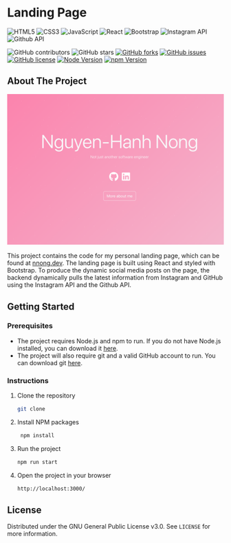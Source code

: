 # Landing Page

![HTML5](https://img.shields.io/badge/html5-%23E34F26.svg?style=for-the-badge&logo=html5&logoColor=white)
![CSS3](https://img.shields.io/badge/css3-%231572B6.svg?style=for-the-badge&logo=css3&logoColor=white)
![JavaScript](https://img.shields.io/badge/javascript-%23323330.svg?style=for-the-badge&logo=javascript&logoColor=%23F7DF1E)
![React](https://img.shields.io/badge/React-20232A?style=for-the-badge&logo=react&logoColor=61DAFB)
![Bootstrap](https://img.shields.io/badge/Bootstrap-563D7C?style=for-the-badge&logo=bootstrap&logoColor=white)
![Instagram API](https://img.shields.io/badge/Instagram-E4405F?style=for-the-badge&logo=instagram&logoColor=white)
![Github API](https://img.shields.io/badge/GitHub-100000?style=for-the-badge&logo=github&logoColor=white)

![GitHub contributors](https://img.shields.io/github/contributors/Nguyen-HanhNong/landing-page?color=ffcc66&style=for-the-badge)
![GitHub stars](https://img.shields.io/github/stars/Nguyen-HanhNong/landing-page?color=ffcc66&style=for-the-badge)
[![GitHub forks](https://img.shields.io/github/forks/Nguyen-HanhNong/landing-page?style=for-the-badge)](https://github.com/Nguyen-HanhNong/star_book/network)
[![GitHub issues](https://img.shields.io/github/issues/Nguyen-HanhNong/landing-page?color=ffcc66&style=for-the-badge)](https://github.com/Nguyen-HanhNong/star_book/issues)
[![GitHub license](https://img.shields.io/github/license/Nguyen-HanhNong/landing-page?color=ffcc66&style=for-the-badge)](https://github.com/Nguyen-HanhNong/landing-page/blob/master/LICENSE)
[![Node Version](https://img.shields.io/static/v1?label=Node&message=^20.10.0&color=026e00&style=for-the-badge)](https://nodejs.org)
[![npm Version](https://img.shields.io/static/v1?label=npm&message=^10.2.3&color=cb0000&style=for-the-badge)](https://nodejs.org)
## About The Project 

![Image of Landing Page](public/social-image.png)

This project contains the code for my personal landing page, which can be found at [nnong.dev](https://nnong.dev). The landing page is built using React and styled with Bootstrap. To produce the dynamic social media posts on the page, the backend dynamically pulls the latest information from Instagram and GitHub using the Instagram API and the Github API.

## Getting Started

### Prerequisites

- The project requires Node.js and npm to run. If you do not have Node.js installed, you can download it [here](https://nodejs.org/en/download/).
- The project will also require git and a valid GitHub account to run. You can download git [here](https://git-scm.com/downloads).

### Instructions

1. Clone the repository
   ```sh
   git clone

2. Install NPM packages
   ```sh
    npm install

3. Run the project
   ```sh
   npm run start

4. Open the project in your browser
   ```sh
   http://localhost:3000/

## License

Distributed under the GNU General Public License v3.0. See `LICENSE` for more information.